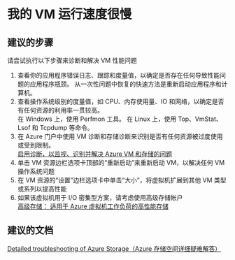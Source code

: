<properties 
    pageTitle="My VM is slow"
    description="我的 VM 运行速度很慢 "
    service="microsoft.classiccompute"
    resource="virtualmachines"
    authors="kasparks"
    displayOrder="7"
    selfHelpType="resource"
    supportTopicIds=""
    resourceTags="windows, linux"   
    productPesIds=""
    cloudEnvironments="public" 
/>
    

# 我的 VM 运行速度很慢

## **建议的步骤**
请尝试执行以下步骤来诊断和解决 VM 性能问题

1. 查看你的应用程序错误日志、跟踪和度量值，以确定是否存在任何导致性能问题的应用程序瓶颈。 从一次性问题中恢复的快速方法是重新启动应用程序和计算机。
2. 查看操作系统级别的度量值，如 CPU、内存使用量、IO 和网络，以确定是否有任何资源的利用率一贯较高。 <br>
在 Windows 上，使用 Perfmon 工具。 在 Linux 上，使用 Top、VmStat、 Lsof 和 Tcpdump 等命令。
3. 在 Azure 门户中使用 VM 诊断和存储诊断来识别是否有任何资源被过度使用或受到限制。 <br>
[启用诊断，以监视、识别并解决 Azure VM 和存储的问题](http://aka.ms/azurevmperf)
4. 单击 VM 资源边栏选项卡顶部的“重新启动”来重新启动 VM，以解决任何 VM 操作系统问题
5. 在 VM 资源的“设置”边栏选项卡中单击“大小”，将虚拟机扩展到其他 VM 类型或系列以提高性能
6. 如果该虚拟机用于 I/O 密集型方案，请考虑使用高级存储帐户 <br>
[高级存储： 适用于 Azure 虚拟机工作负荷的高性能存储](https://azure.microsoft.com/documentation/articles/storage-premium-storage-preview-portal/)

## **建议的文档**
[Detailed troubleshooting of Azure Storage（Azure 存储空间详细疑难解答）](https://azure.microsoft.com/documentation/articles/storage-monitoring-diagnosing-troubleshooting/)


<!--HONumber=Jun16_HO5-->



